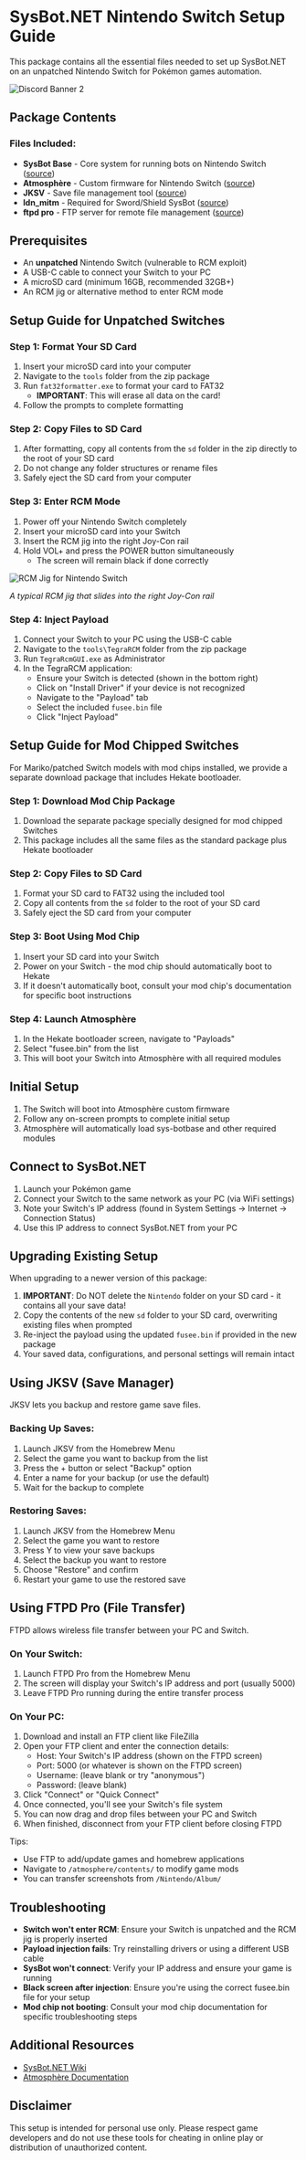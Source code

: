 # SysBot.NET Nintendo Switch Setup Guide

This package contains all the essential files needed to set up SysBot.NET on an unpatched Nintendo Switch for Pokémon games automation.

![Discord Banner 2](https://discord.com/api/guilds/1369342739581505536/widget.png?style=banner2)

## Package Contents

### Files Included:
- **SysBot Base** - Core system for running bots on Nintendo Switch ([source](https://github.com/olliz0r/sys-botbase))
- **Atmosphère** - Custom firmware for Nintendo Switch ([source](https://github.com/Atmosphere-NX/Atmosphere))
- **JKSV** - Save file management tool ([source](https://github.com/J-D-K/JKSV))
- **ldn_mitm** - Required for Sword/Shield SysBot ([source](https://github.com/Lusamine/ldn_mitm/tree/for_sbnet))
- **ftpd pro** - FTP server for remote file management ([source](https://github.com/mtheall/ftpd))

## Prerequisites

- An **unpatched** Nintendo Switch (vulnerable to RCM exploit)
- A USB-C cable to connect your Switch to your PC
- A microSD card (minimum 16GB, recommended 32GB+)
- An RCM jig or alternative method to enter RCM mode

## Setup Guide for Unpatched Switches

### Step 1: Format Your SD Card

1. Insert your microSD card into your computer
2. Navigate to the `tools` folder from the zip package
3. Run `fat32formatter.exe` to format your card to FAT32
   - **IMPORTANT**: This will erase all data on the card!
4. Follow the prompts to complete formatting

### Step 2: Copy Files to SD Card

1. After formatting, copy all contents from the `sd` folder in the zip directly to the root of your SD card
2. Do not change any folder structures or rename files
3. Safely eject the SD card from your computer

### Step 3: Enter RCM Mode

1. Power off your Nintendo Switch completely
2. Insert your microSD card into your Switch
3. Insert the RCM jig into the right Joy-Con rail 
4. Hold VOL+ and press the POWER button simultaneously
   - The screen will remain black if done correctly
  
![RCM Jig for Nintendo Switch](https://m.media-amazon.com/images/I/51981KBkCFL._AC_UF350,350_QL80_.jpg)

*A typical RCM jig that slides into the right Joy-Con rail*

### Step 4: Inject Payload

1. Connect your Switch to your PC using the USB-C cable
2. Navigate to the `tools\TegraRCM` folder from the zip package
3. Run `TegraRcmGUI.exe` as Administrator
4. In the TegraRCM application:
   - Ensure your Switch is detected (shown in the bottom right)
   - Click on "Install Driver" if your device is not recognized
   - Navigate to the "Payload" tab
   - Select the included `fusee.bin` file
   - Click "Inject Payload"

## Setup Guide for Mod Chipped Switches

For Mariko/patched Switch models with mod chips installed, we provide a separate download package that includes Hekate bootloader.

### Step 1: Download Mod Chip Package

1. Download the separate package specially designed for mod chipped Switches
2. This package includes all the same files as the standard package plus Hekate bootloader

### Step 2: Copy Files to SD Card

1. Format your SD card to FAT32 using the included tool
2. Copy all contents from the `sd` folder to the root of your SD card
3. Safely eject the SD card from your computer

### Step 3: Boot Using Mod Chip

1. Insert your SD card into your Switch
2. Power on your Switch - the mod chip should automatically boot to Hekate
3. If it doesn't automatically boot, consult your mod chip's documentation for specific boot instructions

### Step 4: Launch Atmosphère

1. In the Hekate bootloader screen, navigate to "Payloads"
2. Select "fusee.bin" from the list
3. This will boot your Switch into Atmosphère with all required modules

## Initial Setup

1. The Switch will boot into Atmosphère custom firmware
2. Follow any on-screen prompts to complete initial setup
3. Atmosphère will automatically load sys-botbase and other required modules

## Connect to SysBot.NET

1. Launch your Pokémon game
2. Connect your Switch to the same network as your PC (via WiFi settings)
3. Note your Switch's IP address (found in System Settings → Internet → Connection Status)
4. Use this IP address to connect SysBot.NET from your PC

## Upgrading Existing Setup

When upgrading to a newer version of this package:

1. **IMPORTANT**: Do NOT delete the `Nintendo` folder on your SD card - it contains all your save data!
2. Copy the contents of the new `sd` folder to your SD card, overwriting existing files when prompted
3. Re-inject the payload using the updated `fusee.bin` if provided in the new package
4. Your saved data, configurations, and personal settings will remain intact

## Using JKSV (Save Manager)

JKSV lets you backup and restore game save files.

### Backing Up Saves:

1. Launch JKSV from the Homebrew Menu
2. Select the game you want to backup from the list
3. Press the + button or select "Backup" option
4. Enter a name for your backup (or use the default)
5. Wait for the backup to complete

### Restoring Saves:

1. Launch JKSV from the Homebrew Menu
2. Select the game you want to restore
3. Press Y to view your save backups
4. Select the backup you want to restore
5. Choose "Restore" and confirm
6. Restart your game to use the restored save

## Using FTPD Pro (File Transfer)

FTPD allows wireless file transfer between your PC and Switch.

### On Your Switch:

1. Launch FTPD Pro from the Homebrew Menu
2. The screen will display your Switch's IP address and port (usually 5000)
3. Leave FTPD Pro running during the entire transfer process

### On Your PC:

1. Download and install an FTP client like FileZilla
2. Open your FTP client and enter the connection details:
   - Host: Your Switch's IP address (shown on the FTPD screen)
   - Port: 5000 (or whatever is shown on the FTPD screen)
   - Username: (leave blank or try "anonymous")
   - Password: (leave blank)
3. Click "Connect" or "Quick Connect"
4. Once connected, you'll see your Switch's file system
5. You can now drag and drop files between your PC and Switch
6. When finished, disconnect from your FTP client before closing FTPD

Tips:
- Use FTP to add/update games and homebrew applications
- Navigate to `/atmosphere/contents/` to modify game mods
- You can transfer screenshots from `/Nintendo/Album/`

## Troubleshooting

- **Switch won't enter RCM**: Ensure your Switch is unpatched and the RCM jig is properly inserted
- **Payload injection fails**: Try reinstalling drivers or using a different USB cable
- **SysBot won't connect**: Verify your IP address and ensure your game is running
- **Black screen after injection**: Ensure you're using the correct fusee.bin file for your setup
- **Mod chip not booting**: Consult your mod chip documentation for specific troubleshooting steps

## Additional Resources

- [SysBot.NET Wiki](https://github.com/kwsch/SysBot.NET/wiki)
- [Atmosphère Documentation](https://github.com/Atmosphere-NX/Atmosphere/wiki)

## Disclaimer

This setup is intended for personal use only. Please respect game developers and do not use these tools for cheating in online play or distribution of unauthorized content.
